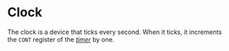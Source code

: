 # Clock

The clock is a device that ticks every second. When it ticks, it increments the `CONT` register of the [_timer_](../modules/timer) by one.